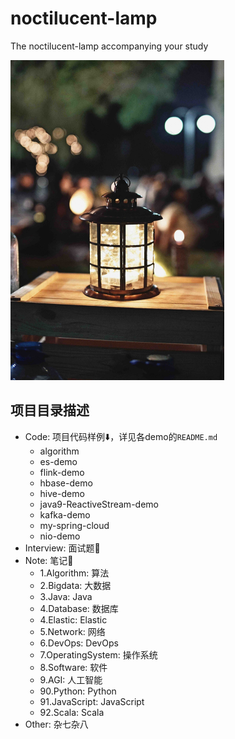 # noctilucent-lamp

The noctilucent-lamp accompanying your study

<img src="https://raw.githubusercontent.com/Light-Towers/picture/master/noctilucent-lamp/lamp.jpg" alt="lamp" style="zoom: 50%;" />

## 项目目录描述
* Code: 项目代码样例⬇️，详见各demo的`README.md`
  * algorithm
  * es-demo
  * flink-demo
  * hbase-demo
  * hive-demo
  * java9-ReactiveStream-demo
  * kafka-demo
  * my-spring-cloud
  * nio-demo
* Interview: 面试题📄
* Note: 笔记📒
  * 1.Algorithm: 算法
  * 2.Bigdata: 大数据
  * 3.Java: Java
  * 4.Database: 数据库
  * 4.Elastic: Elastic
  * 5.Network: 网络
  * 6.DevOps: DevOps
  * 7.OperatingSystem: 操作系统
  * 8.Software: 软件
  * 9.AGI: 人工智能
  * 90.Python: Python
  * 91.JavaScript: JavaScript
  * 92.Scala: Scala
* Other: 杂七杂八
